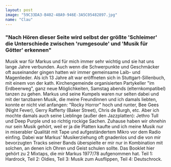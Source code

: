 ```yaml
---
layout: post
image: "59C33DA3-B402-48A9-946E-3A5C05482897.jpg"
name: "Clau"
---
```


### "Nach Hören dieser Seite wird selbst der größte 'Schleimer' die Unterschiede zwischen 'rumgesoule' und 'Musik für Götter' erkennen"

Musik war für Markus und für mich immer sehr wichtig und sie hat uns lange Jahre verbunden. Auch wenn die Schwerpunkte und Geschmäcker oft auseinander gingen hatten wir immer gemeinsame Laib- und Magenlieder. Als ich 13 Jahre alt war eröffneten sich in Stuttgart-Sillenbuch, mit einem von der kath. Kirchengemeinde organisierten Partykeller "im Erdbeerweg", ganz neue Möglichkeiten, Samstag abends (elternkompatibel) tanzen zu gehen. Markus und seine Kumpels waren nur selten dabei und mit der tanzbaren Musik, die meine Freundinnen und ich damals liebten, konnte er nicht viel anfangen: "Rocky Horror" hoch und runter, Bee Gees (Night Fever), Gerry Rafferty (Baker Street), Chris de Burgh, etc. Aber ich mochte damals auch seine Lieblinge (außer den Jazzplatten): Jethro Tull und Deep Purple und so richtig rockige Sachen. Zuhause haben wir ohnehin nur sein Musik gehört, weil er ja die Platten kaufte und ich meine Musik nur in miserabler Qualität mit Tape und aufgeständertem Mikro vor dem Radio einfing. Dabei war Markus' Musikerziehung oft gnadenlos und die von mir bevorzugten Tracks seiner Bands überspielte er mir nur in Kombination mit solchen, an denen ich Ohren und Geist schulen sollte. Das Booklet hier gehört zu 2 Mixtaps, die mir Markus 1977/78 aufgenommen hat. Teil 1: Hardrock, Teil 2: Oldies, Teil 3: Musik zum Ausflippen, Teil 4: Deutschrock.
